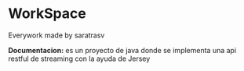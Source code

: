 # WorkSpace
 Everywork made by saratrasv


 
**Documentacion:** es un proyecto de java donde se implementa una api restful de streaming con la ayuda de Jersey 
